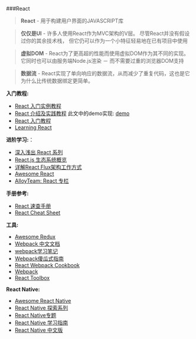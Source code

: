 ###React

>**React** - 用于构建用户界面的JAVASCRIPT库

>**仅仅是UI** - 许多人使用React作为MVC架构的V层。 尽管React并没有假设过你的其余技术栈， 但它仍可以作为一个小特征轻易地在已有项目中使用

>**虚拟DOM** - React为了更高超的性能而使用虚拟DOM作为其不同的实现。 它同时也可以由服务端Node.js渲染 － 而不需要过重的浏览器DOM支持

>**数据流** - React实现了单向响应的数据流，从而减少了重复代码，这也是它为什么比传统数据绑定更简单。

**入门教程:**

* [React 入门实例教程](http://www.ruanyifeng.com/blog/2015/03/react.html)
* [React 介绍及实践教程](http://www.ibm.com/developerworks/cn/web/1509_dongyue_react/index.html) 此文中的demo实现: [demo](https://github.com/dwqs/react_practice/tree/master/react-started)
* [React 入门教程](https://hulufei.gitbooks.io/react-tutorial/content/webpack.html)
* [Learning React](https://github.com/yiminghe/learning-react)

**进阶学习:**：

* [深入浅出 React 系列](http://www.infoq.com/cn/articles/react-art-of-simplity)
* [React.js 生态系统概览](http://www.inkpaper.io/blog/post/2015/10/18/navigating-the-react-ecosystem.html)
* [详解React Flux架构工作方式](http://www.csdn.net/article/2015-08-31/2825587-react-flux)
* [Awesome React](https://github.com/enaqx/awesome-react)
* [AlloyTeam: React 专栏](http://www.alloyteam.com/2015/11/alloyteam-event-countdown-3-days-dry-presenting-react-technology-blog/)

**手册参考:**

* [React 速查手册](http://ricostacruz.com/cheatsheets/react.html)
* [React Cheat Sheet](http://reactcheatsheet.com/)

**工具:**

* [Awesome Redux](https://github.com/xgrommx/awesome-redux)
* [Webpack 中文文档](https://wohugb.gitbooks.io/webpack/content/)
* [webpack学习笔记](http://blog.csdn.net/zhbhun/article/details/47208885)
* [Webpack傻瓜式指南](https://github.com/vikingmute/webpack-for-fools)
* [React Webpack Cookbook](https://fakefish.github.io/react-webpack-cookbook/)
* [Webpack](https://github.com/ruanyf/webpack-demos)
* [React Toolbox](http://react-toolbox.com/)

**React Native:**

* [Awesome React Native](https://github.com/jondot/awesome-react-native)
* [React Native 探索系列](http://www.infoq.com/cn/articles/react-native-overview)
* [React Native专题](http://www.jianshu.com/p/96febc4fec45)
* [React Native 学习指南](https://github.com/ele828/react-native-guide)
* [React Native 中文版](http://wiki.jikexueyuan.com/project/react-native/)



